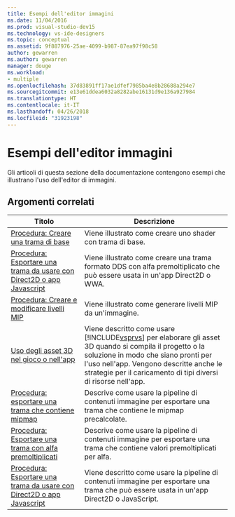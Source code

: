 ```yaml
---
title: Esempi dell'editor immagini
ms.date: 11/04/2016
ms.prod: visual-studio-dev15
ms.technology: vs-ide-designers
ms.topic: conceptual
ms.assetid: 9f887976-25ae-4099-b987-87ea97f98c58
author: gewarren
ms.author: gewarren
manager: douge
ms.workload:
- multiple
ms.openlocfilehash: 37d83891ff17ae1dfef7985ba4e8b28688a294e7
ms.sourcegitcommit: e13e61ddea6032a8282abe16131d9e136a927984
ms.translationtype: HT
ms.contentlocale: it-IT
ms.lasthandoff: 04/26/2018
ms.locfileid: "31923198"
---
```

# <a name="image-editor-examples"></a>Esempi dell'editor immagini

Gli articoli di questa sezione della documentazione contengono esempi che illustrano l'uso dell'editor di immagini.

## <a name="related-topics"></a>Argomenti correlati

|Titolo|Descrizione|
|-----------|-----------------|
|[Procedura: Creare una trama di base](../designers/how-to-create-a-basic-texture.md)|Viene illustrato come creare uno shader con trama di base.|
|[Procedura: Esportare una trama da usare con Direct2D o app Javascript](../designers/how-to-export-a-texture-for-use-with-direct2d-or-javascipt-apps.md)|Viene illustrato come creare una trama formato DDS con alfa premoltiplicato che può essere usata in un'app Direct2D o WWA.|
|[Procedura: Creare e modificare livelli MIP](../designers/how-to-create-and-modify-mip-levels.md)|Viene illustrato come generare livelli MIP da un'immagine.|
|[Uso degli asset 3D nel gioco o nell'app](../designers/using-3-d-assets-in-your-game-or-app.md)|Viene descritto come usare [!INCLUDE[vsprvs](../code-quality/includes/vsprvs_md.md)] per elaborare gli asset 3D quando si compila il progetto o la soluzione in modo che siano pronti per l'uso nell'app. Vengono descritte anche le strategie per il caricamento di tipi diversi di risorse nell'app.|
|[Procedura: esportare una trama che contiene mipmap](../designers/how-to-export-a-texture-that-contains-mipmaps.md)|Descrive come usare la pipeline di contenuti immagine per esportare una trama che contiene le mipmap precalcolate.|
|[Procedura: Esportare una trama con alfa premoltiplicati](../designers/how-to-export-a-texture-that-has-premultiplied-alpha.md)|Descrive come usare la pipeline di contenuti immagine per esportare una trama che contiene valori premoltiplicati per alfa.|
|[Procedura: Esportare una trama da usare con Direct2D o app Javascript](../designers/how-to-export-a-texture-for-use-with-direct2d-or-javascipt-apps.md)|Viene descritto come usare la pipeline di contenuti immagine per esportare una trama che può essere usata in un'app Direct2D o JavaScript.|